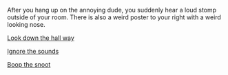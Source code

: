 After you hang up on the annoying dude, you suddenly hear a loud stomp outside of your room. There is also a weird poster to your right with a weird looking nose.

[Look down the hall way](weird-sound.md)

[Ignore the sounds](death.md)

[Boop the snoot](funny.md)
